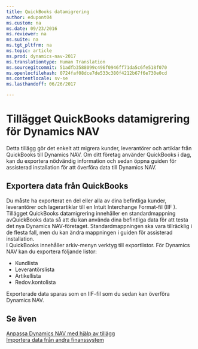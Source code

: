 ```yaml
---
title: QuickBooks datamigrering
author: edupont04
ms.custom: na
ms.date: 09/23/2016
ms.reviewer: na
ms.suite: na
ms.tgt_pltfrm: na
ms.topic: article
ms.prod: dynamics-nav-2017
ms.translationtype: Human Translation
ms.sourcegitcommit: 51adfb3588099c496f0946ff71da5c6fe518f070
ms.openlocfilehash: 0724faf08dce7de533c380f4212b67f6e730e0cd
ms.contentlocale: sv-se
ms.lasthandoff: 06/26/2017

---
```


# <a name="the-quickbooks-data-migration-extension-for-dynamics-nav"></a>Tillägget QuickBooks datamigrering för Dynamics NAV 
Detta tillägg gör det enkelt att migrera kunder, leverantörer och artiklar från QuickBooks till Dynamics NAV. Om ditt företag använder QuickBooks i dag, kan du exportera nödvändig information och sedan öppna guiden för assisterad installation för att överföra data till Dynamics NAV.  

## <a name="exporting-data-from-quickbooks"></a>Exportera data från QuickBooks
Du måste ha exporterat en del eller alla av dina befintliga kunder, leverantörer och lagerartiklar till en Intuit Interchange Format-fil (IIF ). Tillägget QuickBooks datamigrering innehåller en standardmappning avQuickBooks data så att du kan använda dina befintliga data för att testa det nya Dynamics NAV-företaget. Standardmappningen ska vara tillräcklig i de flesta fall, men du kan ändra mappningen i guiden för assisterad installation.  
I QuickBooks innehåller arkiv-menyn verktyg till exportlistor. För Dynamics NAV kan du exportera följande listor:
- Kundlista
- Leverantörslista
- Artikellista
- Redov.kontolista  

Exporterade data sparas som en IIF-fil som du sedan kan överföra Dynamics NAV.

## <a name="see-also"></a>Se även  
[Anpassa Dynamics NAV med hjälp av tillägg](ui-extensions.md)  
[Importera data från andra finanssystem](upload-data.md)  

